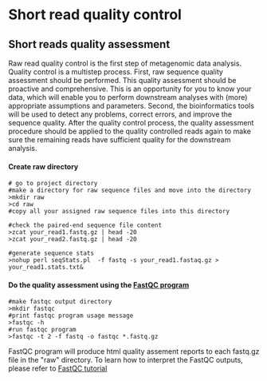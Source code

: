 # Short read quality control  
## Short reads quality assessment

Raw read quality control is the first step of metagenomic data analysis. Quality control is a multistep process. First, raw sequence quality assessment should be performed. This quality assessment should be proactive and comprehensive. This is an opportunity for you to know your data, which will enable you to perform downstream analyses with (more) appropriate assumptions and parameters. Second, the bioinformatics tools will be used to detect any problems, correct errors, and improve the sequence quality.  After the quality control process, the quality assessment procedure should be applied to the quality controlled reads again to make sure the remaining reads have sufficient quality for the downstream analysis.

#### Create raw directory
```
# go to project directory
#make a directory for raw sequence files and move into the directory
>mkdir raw
>cd raw
#copy all your assigned raw sequence files into this directory

#check the paired-end sequence file content  
>zcat your_read1.fastq.gz | head -20
>zcat your_read2.fastq.gz | head -20

#generate sequence stats
>nohup perl seqStats.pl  -f fastq -s your_read1.fastaq.gz > your_read1.stats.txt&
```
#### Do the quality assessment using the [FastQC program](https://www.bioinformatics.babraham.ac.uk/projects/fastqc/)
```
#make fastqc output directory
>mkdir fastqc
#print fastqc program usage message
>fastqc -h
#run fastqc program
>fastqc -t 2 -f fastq -o fastqc *.fastq.gz
```
FastQC program will produce html quality assement reports to each fastq.gz file in the "raw" directory. To learn how to interpret the FastQC outputs, please refer to [FastQC tutorial](http://www.bioinformatics.babraham.ac.uk/projects/fastqc/Help/3%20Analysis%20Modules/)
